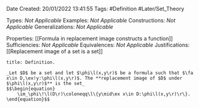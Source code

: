 <div class="topSpace"></div>

Date Created: 20/01/2022 13:41:55
Tags: #Definition #Later/Set_Theory

Types: _Not Applicable_
Examples: _Not Applicable_ 
Constructions: _Not Applicable_
Generalizations: _Not Applicable_

Properties: [[Formula in replacement image constructs a function]]
Sufficiencies: _Not Applicable_
Equivalences: _Not Applicable_
Justifications: [[Replacement image of a set is a set]]

``` ad-Definition
title: Definition.

_Let $D$ be a set and let $\phi\l(x,y\r)$ be a formula such that $\fa x\in D,\ex!y:\phi\l(x,y\r)$. The **replacement image of $D$ under $\phi\l(x,y\r)$** is the set_
$$\begin{equation}
    \im_\phi\!\l(D\r)\coloneqq\l\{y\mid\ex x\in D:\phi\l(x,y\r)\r\}.
\end{equation}$$

```
